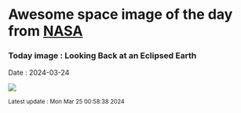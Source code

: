 
# Awesome space image of the day from [NASA](https://api.nasa.gov/)

### Today image : Looking Back at an Eclipsed Earth
Date : 2024-03-24

![](https://apod.nasa.gov/apod/image/2403/eclipse99_mir_960.jpg)

<small>Latest update : Mon Mar 25 00:58:38 2024</small>
        